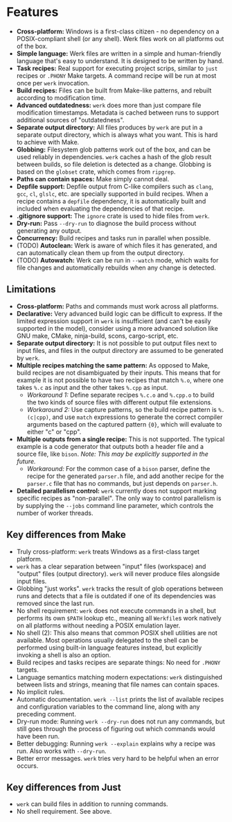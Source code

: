 # Features

- **Cross-platform:** Windows is a first-class citizen - no dependency on a
  POSIX-compliant shell (or any shell). Werk files work on all platforms out of
  the box.
- **Simple language:** Werk files are written in a simple and human-friendly
  language that's easy to understand. It is designed to be written by hand.
- **Task recipes:** Real support for executing project scrips, similar to `just`
  recipes or `.PHONY` Make targets. A command recipe will be run at most once
  per `werk` invocation.
- **Build recipes:** Files can be built from Make-like patterns, and rebuilt
  according to modification time.
- **Advanced outdatedness:** `werk` does more than just compare file
  modification timestamps. Metadata is cached between runs to support additional
  sources of "outdatedness".
- **Separate output directory:** All files produces by `werk` are put in a
  separate output directory, which is always what you want. This is hard to
  achieve with Make.
- **Globbing:** Filesystem glob patterns work out of the box, and can be used
  reliably in dependencies. `werk` caches a hash of the glob result between
  builds, so file deletion is detected as a change. Globbing is based on the
  `globset` crate, which comes from `ripgrep`.
- **Paths can contain spaces:** Make simply cannot deal.
- **Depfile support:** Depfile output from C-like compilers such as `clang`,
  `gcc`, `cl`, `glslc`, etc. are specially supported in build recipes. When a
  recipe contains a `depfile` dependency, it is automatically built and included
  when evaluating the dependencies of that recipe.
- **.gitignore support:** The `ignore` crate is used to hide files from `werk`.
- **Dry-run:** Pass `--dry-run` to diagnose the build process without generating
  any output.
- **Concurrency:** Build recipes and tasks run in parallel when possible.
- (TODO) **Autoclean:** Werk is aware of which files it has generated, and can
  automatically clean them up from the output directory.
- (TODO) **Autowatch:** Werk can be run in `--watch` mode, which waits for file
  changes and automatically rebuilds when any change is detected.

## Limitations

- **Cross-platform:** Paths and commands must work across all platforms.
- **Declarative:** Very advanced build logic can be difficult to express. If the
  limited expression support in `werk` is insufficient (and can't be easily
  supported in the model), consider using a more advanced solution like GNU
  make, CMake, ninja-build, scons, cargo-script, etc.
- **Separate output directory:** It is not possible to put output files next to
  input files, and files in the output directory are assumed to be generated by
  `werk`.
- **Multiple recipes matching the same pattern:** As opposed to Make, build
  recipes are not disambiguated by their inputs. This means that for example it
  is not possible to have two recipes that match `%.o`, where one takes `%.c` as
  input and the other takes `%.cpp` as input.
  - *Workaround 1:* Define separate recipes `%.c.o` and `%.cpp.o` to build the two
    kinds of source files with different output file extensions.
  - *Workaround 2:* Use capture patterns, so the build recipe pattern is
    `%.(c|cpp)`, and use `match` expressions to generate the correct compiler
    arguments based on the captured pattern `{0}`, which will evaluate to either
    "c" or "cpp".
- **Multiple outputs from a single recipe:** This is not supported. The typical
  example is a code generator that outputs both a header file and a source file,
  like `bison`. *Note: This may be explicitly supported in the future.*
  - *Workaround:* For the common case of a `bison` parser, define the recipe for
    the generated `parser.h` file, and add another recipe for the `parser.c`
    file that has no commands, but just depends on `parser.h`.
- **Detailed parallelism control:**  `werk` currently does not support marking
  specific recipes as "non-parallel". The only way to control parallelism is by
  supplying the `--jobs` command line parameter, which controls the number of
  worker threads.

## Key differences from Make

- Truly cross-platform: `werk` treats Windows as a first-class target platform.
- `werk` has a clear separation between "input" files (workspace) and "output"
  files (output directory). `werk` will never produce files alongside input
  files.
- Globbing "just works". `werk` tracks the result of glob operations between
  runs and detects that a file is outdated if one of its dependencies was
  removed since the last run.
- No shell requirement: `werk` does not execute commands in a shell, but
  performs its own `$PATH` lookup etc., meaning all `Werkfile`s work natively on
  all platforms without needing a POSIX emulation layer.
- No shell (2): This also means that common POSIX shell utilities are not
  available. Most operations usually delegated to the shell can be performed
  using built-in language features instead, but explicitly invoking a shell is
  also an option.
- Build recipes and tasks recipes are separate things: No need for `.PHONY`
  targets.
- Language semantics matching modern expectations: `werk` distinguished between
  lists and strings, meaning that file names can contain spaces.
- No implicit rules.
- Automatic documentation. `werk --list` prints the list of available recipes
  and configuration variables to the command line, along with any preceding
  comment.
- Dry-run mode: Running `werk --dry-run` does not run any commands, but still
  goes through the process of figuring out which commands would have been run.
- Better debugging: Running `werk --explain` explains why a recipe was run. Also
  works with `--dry-run`.
- Better error messages. `werk` tries very hard to be helpful when an error
  occurs.

## Key differences from Just

- `werk` can build files in addition to running commands.
- No shell requirement. See above.
